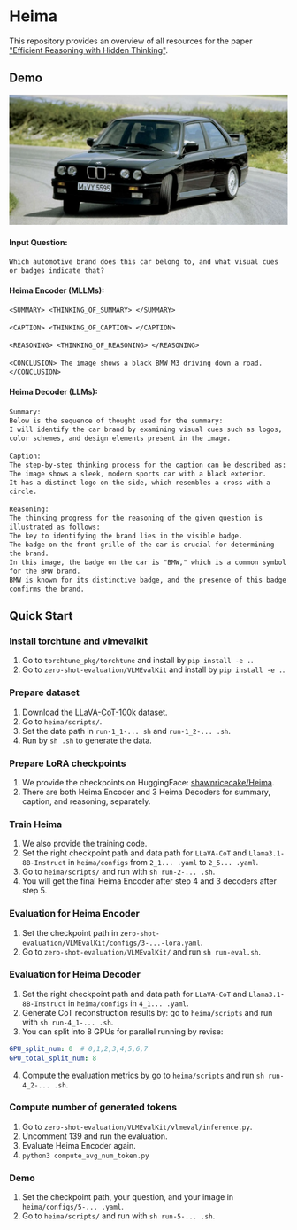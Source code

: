# Heima

This repository provides an overview of all resources for the paper ["Efficient Reasoning with Hidden Thinking"](https://arxiv.org/abs/2501.19201).

## Demo
![M3](asserts/1987-BMW-E30-M3.png)

#### Input Question: 
```text
Which automotive brand does this car belong to, and what visual cues or badges indicate that?
```

#### Heima Encoder (MLLMs):
```text
<SUMMARY> <THINKING_OF_SUMMARY> </SUMMARY>

<CAPTION> <THINKING_OF_CAPTION> </CAPTION>

<REASONING> <THINKING_OF_REASONING> </REASONING>

<CONCLUSION> The image shows a black BMW M3 driving down a road. </CONCLUSION>
```

#### Heima Decoder (LLMs):
```text
Summary:
Below is the sequence of thought used for the summary: 
I will identify the car brand by examining visual cues such as logos, 
color schemes, and design elements present in the image.

Caption:
The step-by-step thinking process for the caption can be described as: 
The image shows a sleek, modern sports car with a black exterior. 
It has a distinct logo on the side, which resembles a cross with a circle.

Reasoning:
The thinking progress for the reasoning of the given question is illustrated as follows: 
The key to identifying the brand lies in the visible badge. 
The badge on the front grille of the car is crucial for determining the brand. 
In this image, the badge on the car is "BMW," which is a common symbol for the BMW brand. 
BMW is known for its distinctive badge, and the presence of this badge confirms the brand.
```


## Quick Start

### Install torchtune and vlmevalkit
1. Go to `torchtune_pkg/torchtune` and install by `pip install -e .`.
2. Go to `zero-shot-evaluation/VLMEvalKit` and install by `pip install -e .`.


### Prepare dataset
1. Download the [LLaVA-CoT-100k](https://huggingface.co/datasets/Xkev/LLaVA-CoT-100k) dataset.
2. Go to `heima/scripts/`.
3. Set the data path in `run-1_1-... sh` and `run-1_2-... .sh`.
4. Run by `sh .sh` to generate the data.


### Prepare LoRA checkpoints
1. We provide the checkpoints on HuggingFace: [shawnricecake/Heima](https://huggingface.co/shawnricecake/Heima/tree/main).
2. There are both Heima Encoder and 3 Heima Decoders for summary, caption, and reasoning, separately.


### Train Heima
1. We also provide the training code.
2. Set the right checkpoint path and data path for `LLaVA-CoT` and `Llama3.1-8B-Instruct` in `heima/configs` from `2_1... .yaml` to `2_5... .yaml`.
3. Go to `heima/scripts/` and run with `sh run-2-... .sh`.
4. You will get the final Heima Encoder after step 4 and 3 decoders after step 5.


### Evaluation for Heima Encoder
1. Set the checkpoint path in `zero-shot-evaluation/VLMEvalKit/configs/3-...-lora.yaml`.
2. Go to `zero-shot-evaluation/VLMEvalKit/` and run `sh run-eval.sh`.


### Evaluation for Heima Decoder
1. Set the right checkpoint path and data path for `LLaVA-CoT` and `Llama3.1-8B-Instruct` in `heima/configs` in `4_1... .yaml`.
2. Generate CoT reconstruction results by: go to `heima/scripts` and run with `sh run-4_1-... .sh`.
3. You can split into 8 GPUs for parallel running by revise:
```yaml
GPU_split_num: 0  # 0,1,2,3,4,5,6,7
GPU_total_split_num: 8
```
4. Compute the evaluation metrics by go to `heima/scripts` and run `sh run-4_2-... .sh`.


### Compute number of generated tokens
1. Go to `zero-shot-evaluation/VLMEvalKit/vlmeval/inference.py`.
2. Uncomment 139 and run the evaluation.
3. Evaluate Heima Encoder again.
4. `python3 compute_avg_num_token.py`


### Demo
1. Set the checkpoint path, your question, and your image in `heima/configs/5-... .yaml`.
2. Go to `heima/scripts/` and run with `sh run-5-... .sh`.


